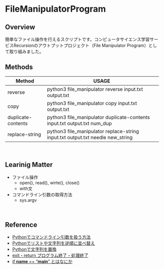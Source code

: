# FileManipulatorProgram

## Overview
簡単なファイル操作を行えるスクリプトです。コンピュータサイエンス学習サービスRecursionのアウトプットプロジェクト（File Manipulator Program）として取り組みました。
<br />

## Methods
| Method | USAGE |
| ------ | ----- |
| reverse | python3 file_manipulator reverse input.txt output.txt |
| copy | python3 file_manipulator copy input.txt output.txt |
| duplicate-contents | python3 file_manipulator duplicate-contents input.txt output.txt num_dup |
| replace-string | python3 file_manipulator replace-string input.txt output.txt needle new_string |
<br />

## Learinig Matter
* ファイル操作
	* open(), read(), wirte(), close()
	* with文
* コマンドライン引数の取得方法
	* sys.argv
<br />

## Reference
* [Pythonでコマンドライン引数を扱う方法](https://note.nkmk.me/python-command-line-arguments/)
* [Pythonでリストや文字列を逆順に並べ替え](https://note.nkmk.me/python-reverse-reversed/)
* [Pythonで文字列を置換](https://note.nkmk.me/python-str-replace-translate-re-sub/)
* [exit・return プログラム終了・処理終了](https://pg-chain.com/python-exit-return)
* [if __name__ == “__main__” とはなにか](https://aiacademy.jp/media/?p=1478)

